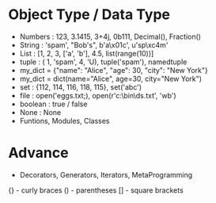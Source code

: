 # Object Type / Data Type

- Numbers : 123, 3.1415, 3+4j, 0b111, Decimal(), Fraction()
- String : 'spam', "Bob's", b'a\x01c', u'sp\xc4m'
- List : [1, 2, 3, ['a', 'b'], 4.5, list(range(10))]
- tuple : ( 1, 'spam', 4, 'U), tuple('spam'), namedtuple
- my_dict = {"name": "Alice", "age": 30, "city": "New York"}
- my_dict = dict(name="Alice", age=30, city="New York")
- set : {112, 114, 116, 118, 115}, set('abc')
- file : open('eggs.txt;), open(r'c:\bin\ds.txt', 'wb')
- boolean : true / false
- None : None
- Funtions, Modules, Classes

# Advance

- Decorators, Generators, Iterators, MetaProgramming

{} - curly braces 
() - parentheses
[] - square brackets

